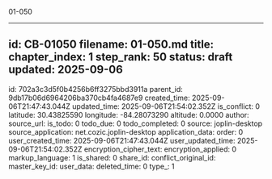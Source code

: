 01-050

---
id: CB-01050
filename: 01-050.md
title: 
chapter_index: 1
step_rank: 50
status: draft
updated: 2025-09-06
---


id: 702a3c3d5f0b4256b6ff3275bbd3911a
parent_id: 9db17b06d6964206ba370cb4fa4687e9
created_time: 2025-09-06T21:47:43.044Z
updated_time: 2025-09-06T21:54:02.352Z
is_conflict: 0
latitude: 30.43825590
longitude: -84.28073290
altitude: 0.0000
author: 
source_url: 
is_todo: 0
todo_due: 0
todo_completed: 0
source: joplin-desktop
source_application: net.cozic.joplin-desktop
application_data: 
order: 0
user_created_time: 2025-09-06T21:47:43.044Z
user_updated_time: 2025-09-06T21:54:02.352Z
encryption_cipher_text: 
encryption_applied: 0
markup_language: 1
is_shared: 0
share_id: 
conflict_original_id: 
master_key_id: 
user_data: 
deleted_time: 0
type_: 1